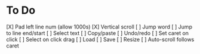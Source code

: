 # To Do

[X] Pad left line num (allow 1000s)
[X] Vertical scroll
[ ] Jump word
[ ] Jump to line end/start
[ ] Select text
[ ] Copy/paste
[ ] Undo/redo
[ ] Set caret on click
[ ] Select on click drag
[ ] Load
[ ] Save
[ ] Resize
[ ] Auto-scroll follows caret
